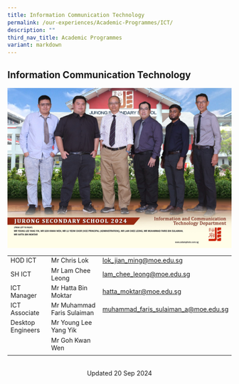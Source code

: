 ```yaml
---
title: Information Communication Technology
permalink: /our-experiences/Academic-Programmes/ICT/
description: ""
third_nav_title: Academic Programmes
variant: markdown
---
```

## Information Communication Technology

![ICT 2024](/images/information_and_communication_technology_department_2.jpg)


|  |  |  |
| -------- | -------- | -------- |
| HOD ICT   | Mr Chris Lok   | [lok\_jian\_ming@moe.edu.sg](mailto:lok_jian_ming@moe.edu.sg)    |
| SH ICT    | Mr Lam Chee Leong     | [lam\_chee\_leong@moe.edu.sg](mailto:lam_chee_leong@moe.edu.sg)     |
| ICT Manager   | Mr Hatta Bin Moktar     | [hatta\_moktar@moe.edu.sg](mailto:hatta_moktar@moe.edu.sg)    |
|ICT Associate|Mr Muhammad Faris Sulaiman|muhammad_faris_sulaiman_a@moe.edu.sg|
| Desktop Engineers    | Mr Young Lee Yang Yik    |     |
|    | Mr Goh Kwan Wen    |     |
||||



<br>

<center> Updated 20 Sep 2024 </center>